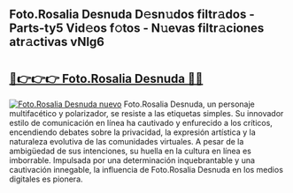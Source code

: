 ## Foto.Rosalia Desnuda D𝚎sn𝚞dos filtr𝚊dos - Parts-ty5 Vid𝚎os f𝚘tos - N𝚞evas filtr𝚊ciones atr𝚊ctivas vNIg6

# <h2><a href="http://mb1tnsq.tromn.icu/?c=Foto.Rosalia+Desnuda">🔗👉👉👉 Foto.Rosalia Desnuda 🔗🔗</a></h2>

[![Foto.Rosalia Desnuda nuevo](https://i.imgur.com/pEAQMta.gif)](http://mb1tnsq.tromn.icu/?c=Foto.Rosalia+Desnuda)
Foto.Rosalia Desnuda, un personaje multifacético y polarizador, se resiste a las etiquetas simples. Su innovador estilo de comunicación en línea ha cautivado y enfurecido a los críticos, encendiendo debates sobre la privacidad, la expresión artística y la naturaleza evolutiva de las comunidades virtuales. A pesar de la ambigüedad de sus intenciones, su huella en la cultura en línea es imborrable. Impulsada por una determinación inquebrantable y una cautivación innegable, la influencia de Foto.Rosalia Desnuda en los medios digitales es pionera.
